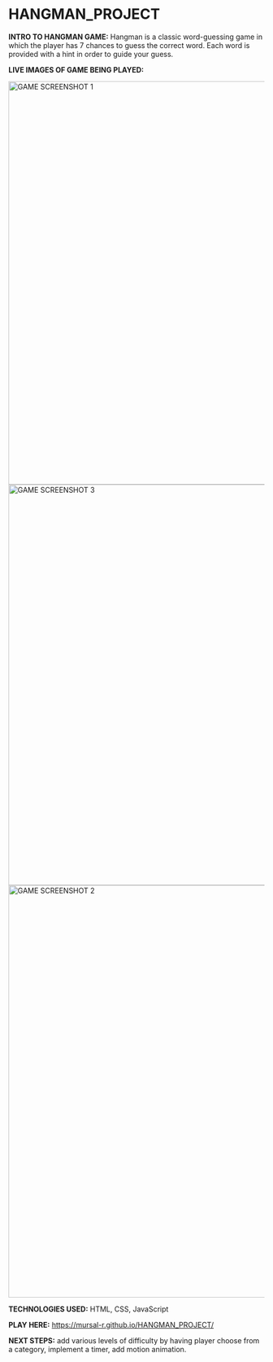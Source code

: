 # HANGMAN_PROJECT

**INTRO TO HANGMAN GAME:**
Hangman is a classic word-guessing game in which the player has 7 chances to guess the correct word. Each word is provided with a hint in order to guide your guess.



**LIVE IMAGES OF GAME BEING PLAYED:**

<img width="792" alt="GAME SCREENSHOT 1" src="https://github.com/mursal-r/HANGMAN_PROJECT/assets/157185506/6e3aa444-07ca-4c50-96d5-423cd28c8b73">
<img width="787" alt="GAME SCREENSHOT 3" src="https://github.com/mursal-r/HANGMAN_PROJECT/assets/157185506/b449ded9-a7b0-42e9-98cf-5beba2934d84">
<img width="810" alt="GAME SCREENSHOT 2" src="https://github.com/mursal-r/HANGMAN_PROJECT/assets/157185506/accfb29e-f3a6-459b-8f83-13a07ed65b18">



**TECHNOLOGIES USED:** HTML, CSS, JavaScript



**PLAY HERE:**  https://mursal-r.github.io/HANGMAN_PROJECT/



**NEXT STEPS:** add various levels of difficulty by having player choose from a category, implement a timer, add motion animation.
